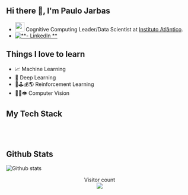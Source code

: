 [logo]: https://img.shields.io/badge/linkedin-%230077B5.svg?style=for-the-badge&logo=linkedin&logoColor=white

## Hi there 👋, I'm Paulo Jarbas

- <img height="25" src="https://www.atlantico.com.br/wp-content/themes/atlantico/img/logo.png"> Cognitive Computing Leader/Data Scientist at [Instituto Atlântico](https://www.atlantico.com.br/).
- [![**- LinkedIn **][logo]](https://www.linkedin.com/in/paulo-jarbas-876041a4/)


## Things I love to learn

- 📈 Machine Learning
- 🤖 Deep Learning
- 🤖🕹️💰🌎 Reinforcement Learning
- 👨‍💻👁️ Computer Vision


## My Tech Stack

<div align="center" style="padding-bottom: 20px">
    <img src="https://img.shields.io/badge/Python-14354C?style=for-the-badge&logo=python&logoColor=white" alt=""/>
    <img src="https://img.shields.io/badge/c++-%2300599C.svg?style=for-the-badge&logo=c%2B%2B&logoColor=white" alt=""/>
    <img src="https://img.shields.io/badge/opencv-%23white.svg?style=for-the-badge&logo=opencv&logoColor=white" alt=""/>
    <img src="https://img.shields.io/badge/TensorFlow-%23FF6F00.svg?style=for-the-badge&logo=TensorFlow&logoColor=white" alt=""/>
    <img src="https://img.shields.io/badge/Keras-%23D00000.svg?style=for-the-badge&logo=Keras&logoColor=white" alt=""/>
    <img src="https://img.shields.io/badge/PyTorch-%23EE4C2C.svg?style=for-the-badge&logo=PyTorch&logoColor=white" alt=""/>
    <img src="https://img.shields.io/badge/flask-%23000.svg?style=for-the-badge&logo=flask&logoColor=white" alt=""/>
    <img src="https://img.shields.io/badge/Django-092E20?style=for-the-badge&logo=django&logoColor=white" alt=""/>
    <img src="https://img.shields.io/badge/Apache%20Airflow-017CEE?style=for-the-badge&logo=Apache%20Airflow&logoColor=white" alt=""/> 
    <img src="https://img.shields.io/badge/scikit--learn-%23F7931E.svg?style=for-the-badge&logo=scikit-learn&logoColor=white" alt=""/>
    <img src="https://img.shields.io/badge/pandas-%23150458.svg?style=for-the-badge&logo=pandas&logoColor=white" alt=""/>
    <img src="https://img.shields.io/badge/Plotly-%233F4F75.svg?style=for-the-badge&logo=plotly&logoColor=white" alt=""/>
    <img src="https://img.shields.io/badge/gitlab%20ci-%23181717.svg?style=for-the-badge&logo=gitlab&logoColor=white" alt=""/>
    <img src="https://img.shields.io/badge/docker-%230db7ed.svg?style=for-the-badge&logo=docker&logoColor=white" alt=""/>
    <img src="https://img.shields.io/badge/kubernetes-%23326ce5.svg?style=for-the-badge&logo=kubernetes&logoColor=white" alt=""/>
    <img src="https://img.shields.io/badge/Postman-FF6C37?style=for-the-badge&logo=postman&logoColor=white" alt=""/>
    <img src="https://img.shields.io/badge/Selenium-43B02A?style=for-the-badge&logo=Selenium&logoColor=white" alt=""/>   
</div>


## Github Stats
![Github stats](https://github-readme-stats.vercel.app/api?username=Pjarbas&show_icons=true&theme=chartreuse-dark&count_private=true&include_all_commits=true)

<p align="center"> 
  Visitor count<br>
  <img src="https://profile-counter.glitch.me/Pjarbas/count.svg" />
</p>

